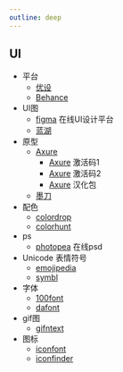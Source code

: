 ```yaml
---
outline: deep
---
```

## UI
- 平台
  - [优设](https://hao.uisdc.com/)
  - [Behance](https://www.behance.net/)
- UI图
  - [figma](https://www.figma.com/) 在线UI设计平台
  - [蓝湖](https://lanhuapp.com/)
- 原型
  - [Axure](https://www.axure.com/)
    - [Axure](https://axurehub.com/1475.html) 激活码1
    - [Axure](https://mybj123.com/4901.html) 激活码2
    - [Axure](https://www.axure.com.cn/77387) 汉化包
  - [墨刀](https://modao.cc/)
- 配色
  - [colordrop](https://colordrop.io/)
  - [colorhunt](https://colorhunt.co/)
- ps
  - [photopea](https://www.photopea.com/) 在线psd
- Unicode 表情符号
  - [emojipedia](https://emojipedia.org/)
  - [symbl](https://symbl.cc/)
- 字体
  - [100font](https://www.100font.com/)
  - [dafont](https://www.dafont.com/)
- gif图
  - [gifntext](https://www.gifntext.com/)
- 图标
  - [iconfont](https://www.iconfont.cn/)
  - [iconfinder](https://www.iconfinder.com/)
